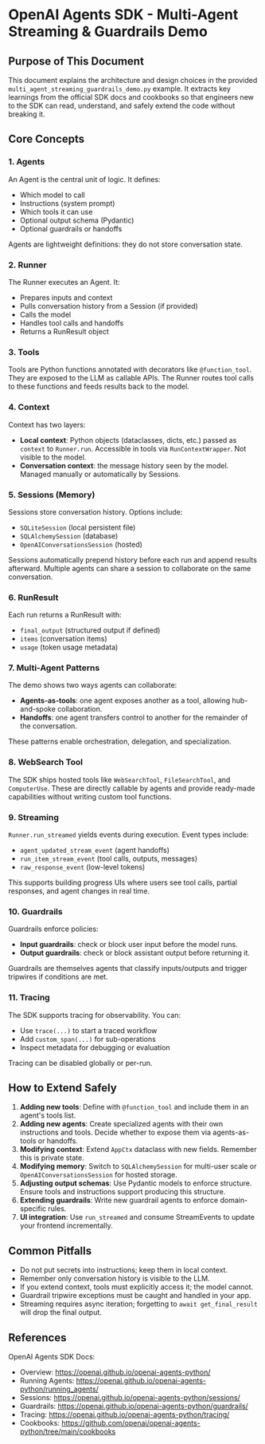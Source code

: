 # OpenAI Agents SDK - Multi-Agent Streaming & Guardrails Demo

## Purpose of This Document
This document explains the architecture and design choices in the provided `multi_agent_streaming_guardrails_demo.py` example. It extracts key learnings from the official SDK docs and cookbooks so that engineers new to the SDK can read, understand, and safely extend the code without breaking it.

## Core Concepts

### 1. Agents
An Agent is the central unit of logic. It defines:
- Which model to call
- Instructions (system prompt)
- Which tools it can use
- Optional output schema (Pydantic)
- Optional guardrails or handoffs

Agents are lightweight definitions: they do not store conversation state.

### 2. Runner
The Runner executes an Agent. It:
- Prepares inputs and context
- Pulls conversation history from a Session (if provided)
- Calls the model
- Handles tool calls and handoffs
- Returns a RunResult object

### 3. Tools
Tools are Python functions annotated with decorators like `@function_tool`. They are exposed to the LLM as callable APIs. The Runner routes tool calls to these functions and feeds results back to the model.

### 4. Context
Context has two layers:
- **Local context**: Python objects (dataclasses, dicts, etc.) passed as `context` to `Runner.run`. Accessible in tools via `RunContextWrapper`. Not visible to the model.
- **Conversation context**: the message history seen by the model. Managed manually or automatically by Sessions.

### 5. Sessions (Memory)
Sessions store conversation history. Options include:
- `SQLiteSession` (local persistent file)
- `SQLAlchemySession` (database)
- `OpenAIConversationsSession` (hosted)

Sessions automatically prepend history before each run and append results afterward. Multiple agents can share a session to collaborate on the same conversation.

### 6. RunResult
Each run returns a RunResult with:
- `final_output` (structured output if defined)
- `items` (conversation items)
- `usage` (token usage metadata)

### 7. Multi-Agent Patterns
The demo shows two ways agents can collaborate:
- **Agents-as-tools**: one agent exposes another as a tool, allowing hub-and-spoke collaboration.
- **Handoffs**: one agent transfers control to another for the remainder of the conversation.

These patterns enable orchestration, delegation, and specialization.

### 8. WebSearch Tool
The SDK ships hosted tools like `WebSearchTool`, `FileSearchTool`, and `ComputerUse`. These are directly callable by agents and provide ready-made capabilities without writing custom tool functions.

### 9. Streaming
`Runner.run_streamed` yields events during execution. Event types include:
- `agent_updated_stream_event` (agent handoffs)
- `run_item_stream_event` (tool calls, outputs, messages)
- `raw_response_event` (low-level tokens)

This supports building progress UIs where users see tool calls, partial responses, and agent changes in real time.

### 10. Guardrails
Guardrails enforce policies:
- **Input guardrails**: check or block user input before the model runs.
- **Output guardrails**: check or block assistant output before returning it.

Guardrails are themselves agents that classify inputs/outputs and trigger tripwires if conditions are met.

### 11. Tracing
The SDK supports tracing for observability. You can:
- Use `trace(...)` to start a traced workflow
- Add `custom_span(...)` for sub-operations
- Inspect metadata for debugging or evaluation

Tracing can be disabled globally or per-run.

## How to Extend Safely
1. **Adding new tools**: Define with `@function_tool` and include them in an agent's tools list.
2. **Adding new agents**: Create specialized agents with their own instructions and tools. Decide whether to expose them via agents-as-tools or handoffs.
3. **Modifying context**: Extend `AppCtx` dataclass with new fields. Remember this is private state.
4. **Modifying memory**: Switch to `SQLAlchemySession` for multi-user scale or `OpenAIConversationsSession` for hosted storage.
5. **Adjusting output schemas**: Use Pydantic models to enforce structure. Ensure tools and instructions support producing this structure.
6. **Extending guardrails**: Write new guardrail agents to enforce domain-specific rules.
7. **UI integration**: Use `run_streamed` and consume StreamEvents to update your frontend incrementally.

## Common Pitfalls
- Do not put secrets into instructions; keep them in local context.
- Remember only conversation history is visible to the LLM.
- If you extend context, tools must explicitly access it; the model cannot.
- Guardrail tripwire exceptions must be caught and handled in your app.
- Streaming requires async iteration; forgetting to `await get_final_result` will drop the final output.

## References
OpenAI Agents SDK Docs:
- Overview: https://openai.github.io/openai-agents-python/
- Running Agents: https://openai.github.io/openai-agents-python/running_agents/
- Sessions: https://openai.github.io/openai-agents-python/sessions/
- Guardrails: https://openai.github.io/openai-agents-python/guardrails/
- Tracing: https://openai.github.io/openai-agents-python/tracing/
- Cookbooks: https://github.com/openai/openai-agents-python/tree/main/cookbooks

